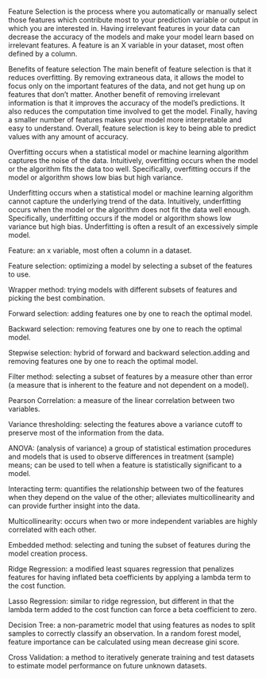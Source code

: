  
Feature Selection is the process where you automatically or manually select those features which contribute most to your prediction variable or output in which you are interested in. Having irrelevant features in your data can decrease the accuracy of the models and make your model learn based on irrelevant features.
A feature is an X variable in your dataset, most often defined by a column. 


Benefits of feature selection
The main benefit of feature selection is that it reduces overfitting. By removing extraneous data, it allows the model to focus only on the important features of the data, and not get hung up on features that don’t matter. Another benefit of removing irrelevant information is that it improves the accuracy of the model’s predictions. It also reduces the computation time involved to get the model. Finally, having a smaller number of features makes your model more interpretable and easy to understand. Overall, feature selection is key to being able to predict values with any amount of accuracy.


Overfitting occurs when a statistical model or machine learning algorithm captures the noise of the data. Intuitively, overfitting occurs when the model or the algorithm fits the data too well.  Specifically, overfitting occurs if the model or algorithm shows low bias but high variance.


Underfitting occurs when a statistical model or machine learning algorithm cannot capture the underlying trend of the data.  Intuitively, underfitting occurs when the model or the algorithm does not fit the data well enough.  Specifically, underfitting occurs if the model or algorithm shows low variance but high bias.  Underfitting is often a result of an excessively simple model.



Feature: an x variable, most often a column in a dataset.

Feature selection: optimizing a model by selecting a subset of the features to use.

Wrapper method: trying models with different subsets of features and picking the best combination.

Forward selection: adding features one by one to reach the optimal model.

Backward selection: removing features one by one to reach the optimal model.

Stepwise selection: hybrid of forward and backward selection.adding and removing features one by one to reach the optimal model.

Filter method: selecting a subset of features by a measure other than error (a measure that is inherent to the feature and not dependent on a model).

Pearson Correlation: a measure of the linear correlation between two variables.

Variance thresholding: selecting the features above a variance cutoff to preserve most of the information from the data.

ANOVA: (analysis of variance) a group of statistical estimation procedures and models that is used to observe differences in treatment (sample) means; can be used to tell when a feature is statistically significant to a model.

Interacting term: quantifies the relationship between two of the features when they depend on the value of the other; alleviates multicollinearity and can provide further insight into the data.

Multicollinearity: occurs when two or more independent variables are highly correlated with each other.

Embedded method: selecting and tuning the subset of features during the model creation process.

Ridge Regression: a modified least squares regression that penalizes features for having inflated beta coefficients by applying a lambda term to the cost function.

Lasso Regression: similar to ridge regression, but different in that the lambda term added to the cost function can force a beta coefficient to zero.

Decision Tree: a non-parametric model that using features as nodes to split samples to correctly classify an observation. In a random forest model, feature importance can be calculated using mean decrease gini score.

Cross Validation: a method to iteratively generate training and test datasets to estimate model performance on future unknown datasets.
